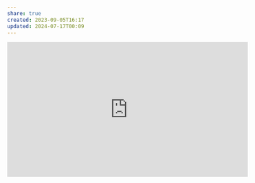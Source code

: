 ```yaml
---
share: true
created: 2023-09-05T16:17
updated: 2024-07-17T00:09
---
```

<iframe width="560" height="315" src="https://www.youtube.com/embed/sGkh1W5cbH4?si=GQ4S8UStutCVFwVY" title="YouTube video player" frameborder="0" allow="accelerometer; autoplay; clipboard-write; encrypted-media; gyroscope; picture-in-picture; web-share" referrerpolicy="strict-origin-when-cross-origin" allowfullscreen></iframe>
